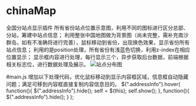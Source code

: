 # chinaMap
全国分站点显示插件
所有省份站点位置示意图，利用不同的图标进行区分总部、分站，筹建中站点信息；
利用整张中国地图做为背景图（尚未完整，需补充南沙群岛，如有不准确将进行完善），鼠标移动到省份，出现换色效果，显示省份所有站点信息；
利用的是position处理，所有省份有浅蓝色切换，利用z-index在相应位置显示；
显示框内容进行处理，每行显示三个，异步获取后台数据，前端根据相关标志位，进行数据处理及展示。
![站点分布图](https://img.mukewang.com/5a1fab600001ca6308610652.png)

#main.js
增加以下处理代码，优化鼠标移动到显示内容框区域，信息框自动隐藏问题；满足可移到内容框直接复制内容信息目的。
$(".addressInfo").hover(
    function(){
        $(".addressInfo").hide();
        self = $(this);
        self.show();
    },
    function(){
        $(".addressInfo").hide();
    }
);
    
